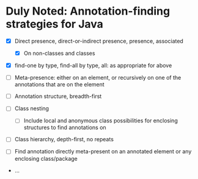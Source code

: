 # Duly Noted: Annotation-finding strategies for Java

- [x] Direct presence, direct-or-indirect presence, presence, associated
  - [x] On non-classes and classes
- [x] find-one by type, find-all by type, all: as appropriate for above
- [ ] Meta-presence: either <presence-level> on an element, or
  recursively <presence-level> on one of the annotations that are
  <presence-level> on the element

- [ ] Annotation structure, breadth-first
- [ ] Class nesting
  - [ ] Include local and anonymous class possibilities for enclosing
    structures to find annotations on
- [ ] Class hierarchy, depth-first, no repeats

- [ ] Find annotation directly meta-present on an annotated element
    or any enclosing class/package
- ...

